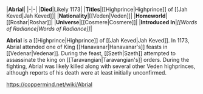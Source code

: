 |**Abrial**|
|-|-|
|**Died**|Likely 1173|
|**Titles**|[[Highprince\|Highprince]] of [[Jah Keved\|Jah Keved]]|
|**Nationality**|[[Veden\|Veden]]|
|**Homeworld**|[[Roshar\|Roshar]]|
|**Universe**|[[Cosmere\|Cosmere]]|
|**Introduced In**|*[[Words of Radiance\|Words of Radiance]]*|

**Abrial** is a [[Highprince\|Highprince]] of [[Jah Keved\|Jah Keved]].
In 1173, Abrial attended one of King [[Hanavanar\|Hanavanar's]] feasts in [[Vedenar\|Vedenar]]. During the feast, [[Szeth\|Szeth]] attempted to assassinate the king on [[Taravangian\|Taravangian's]] orders. During the fighting, Abrial was likely killed along with several other Veden highprinces, although reports of his death were at least initially unconfirmed.



https://coppermind.net/wiki/Abrial